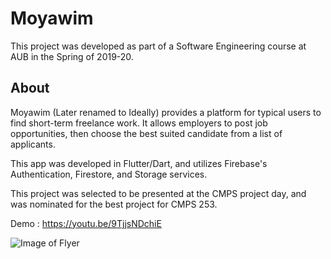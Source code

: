 # Moyawim

This project was developed as part of a Software Engineering course at AUB in the Spring of 2019-20.

## About

Moyawim (Later renamed to Ideally) provides a platform for typical users to find short-term freelance work. It allows employers to post job opportunities, then choose the best suited candidate from a list of applicants. 

This app was developed in Flutter/Dart, and utilizes Firebase's Authentication, Firestore, and Storage services.

This project was selected to be presented at the CMPS project day, and was nominated for the best project for CMPS 253.

Demo : https://youtu.be/9TjjsNDchiE

![Image of Flyer](https://github.com/charbelbou/moyawim_1/blob/master/images/ideally_flyer-1%20(1).png)

